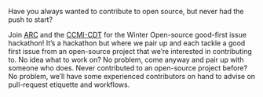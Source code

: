Have you always wanted to contribute to open source, but never had the push to start?

Join [ARC](https://ucl.ac.uk/arc) and the [CCMI-CDT](https://ccmi-cdt.org/) for the Winter Open-source good-first issue hackathon! 
It’s a hackathon but where we pair up and each tackle a good first issue from an open-source project that we’re interested in contributing to. 
No idea what to work on? No problem, come anyway and pair up with someone who does. 
Never contributed to an open-source project before? No problem, we’ll have some experienced contributors on hand to advise on pull-request etiquette and workflows.
